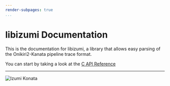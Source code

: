 ```yaml
---
render-subpages: true
...
```


# libizumi Documentation

This is the documentation for libizumi, a library that allows easy parsing of the Onikiri2-Kanata pipeline trace format.

You can start by taking a look at the [C API Reference](c-index)

---

![Izumi Konata](https://external-content.duckduckgo.com/iu/?u=https%3A%2F%2Fstatic.zerochan.net%2FIzumi.Konata.full.955876.jpg&f=1&nofb=1&ipt=11ebd39eb2229bec63db528410089c03d01dd9a541df01063ee5c809b6c69f58&ipo=images)
